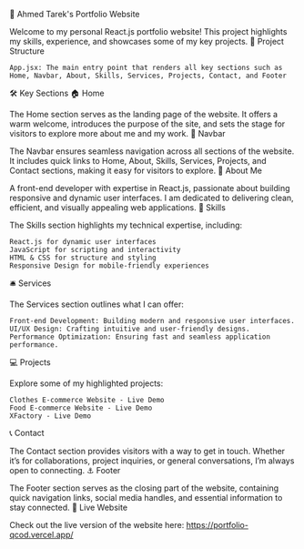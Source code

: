 🚀 Ahmed Tarek's Portfolio Website

Welcome to my personal React.js portfolio website! This project highlights my skills, experience, and showcases some of my key projects.
📂 Project Structure

    App.jsx: The main entry point that renders all key sections such as Home, Navbar, About, Skills, Services, Projects, Contact, and Footer​
    
🛠️ Key Sections
🏠 Home

The Home section serves as the landing page of the website. It offers a warm welcome, introduces the purpose of the site, and sets the stage for visitors to explore more about me and my work.
📌 Navbar

The Navbar ensures seamless navigation across all sections of the website. It includes quick links to Home, About, Skills, Services, Projects, and Contact sections, making it easy for visitors to explore.
📑 About Me

A front-end developer with expertise in React.js, passionate about building responsive and dynamic user interfaces. I am dedicated to delivering clean, efficient, and visually appealing web applications.
💼 Skills

The Skills section highlights my technical expertise, including:

    React.js for dynamic user interfaces
    JavaScript for scripting and interactivity
    HTML & CSS for structure and styling
    Responsive Design for mobile-friendly experiences

🛎️ Services

The Services section outlines what I can offer:

    Front-end Development: Building modern and responsive user interfaces.
    UI/UX Design: Crafting intuitive and user-friendly designs.
    Performance Optimization: Ensuring fast and seamless application performance.

💻 Projects

Explore some of my highlighted projects:

    Clothes E-commerce Website - Live Demo
    Food E-commerce Website - Live Demo
    XFactory - Live Demo

📞 Contact

The Contact section provides visitors with a way to get in touch. Whether it’s for collaborations, project inquiries, or general conversations, I’m always open to connecting.
⚓ Footer

The Footer section serves as the closing part of the website, containing quick navigation links, social media handles, and essential information to stay connected.
🌟 Live Website

Check out the live version of the website here: https://portfolio-qcod.vercel.app/
